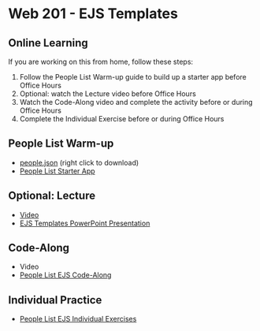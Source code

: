 # Web 201 - EJS Templates

## Online Learning
If you are working on this from home, follow these steps:

1. Follow the People List Warm-up guide to build up a starter app before Office Hours
1. Optional: watch the Lecture video before Office Hours
1. Watch the Code-Along video and complete the activity before or during Office Hours
1. Complete the Individual Exercise before or during Office Hours

## People List Warm-up
- <a href="people.json" target="_blank">people.json</a> (right click to download)
- [People List Starter App](PeopleListStarterApp.md)

## Optional: Lecture
- [Video](https://www.youtube.com/watch?v=fK53DJC3rwY&list=PL1P_sExxi-9PSNwmays_UE8JYllVu7P7u&index=15&t=0s)
- <a href="EjsTemplates.pptx" target="_blank">EJS Templates PowerPoint Presentation</a>

## Code-Along
- Video
- [People List EJS Code-Along](PeopleListEjsCodeAlong.md)

## Individual Practice
- [People List EJS Individual Exercises](PeopleListEjsIndividualExercises.md)